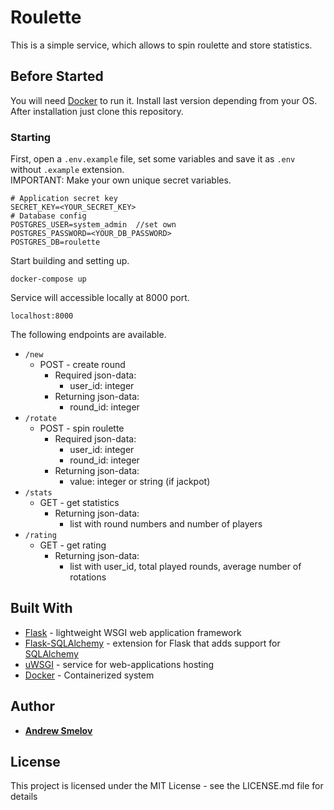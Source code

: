 # Roulette

This is a simple service, which allows to spin roulette and store statistics.  

## Before Started

You will need [Docker](https://docs.docker.com/get-docker/) to run it. Install last version depending from your OS. After installation just clone this repository.

### Starting

First, open a `.env.example` file, set some variables and save it as `.env` without `.example` extension.  
IMPORTANT: Make your own unique secret variables.

```
# Application secret key
SECRET_KEY=<YOUR_SECRET_KEY>
# Database config
POSTGRES_USER=system_admin  //set own
POSTGRES_PASSWORD=<YOUR_DB_PASSWORD>
POSTGRES_DB=roulette
```

Start building and setting up.

```
docker-compose up
```

Service will accessible locally at 8000 port.

```
localhost:8000
```

The following endpoints are available.  
* `/new`  
    * POST - create round
        * Required json-data:
           * user_id: integer
        * Returning json-data:
           * round_id: integer
* `/rotate`
    * POST - spin roulette
        * Required json-data:
           * user_id: integer
           * round_id: integer
        * Returning json-data:
           * value: integer or string (if jackpot)
* `/stats`  
    * GET - get statistics
        * Returning json-data:
           * list with round numbers and number of players
* `/rating`  
    * GET - get rating
        * Returning json-data:
           * list with user_id, total played rounds, average number of rotations

## Built With

* [Flask](https://palletsprojects.com/p/flask/) - lightweight WSGI web application framework
* [Flask-SQLAlchemy](https://flask-sqlalchemy.palletsprojects.com/en/2.x/) - extension for Flask that adds support for [SQLAlchemy](https://www.sqlalchemy.org/)
* [uWSGI](https://uwsgi-docs.readthedocs.io/en/latest/) - service for web-applications hosting
* [Docker](https://www.docker.com/) - Containerized system

## Author

* **[Andrew Smelov](https://github.com/IzmdI)**

## License

This project is licensed under the MIT License - see the LICENSE.md file for details  
